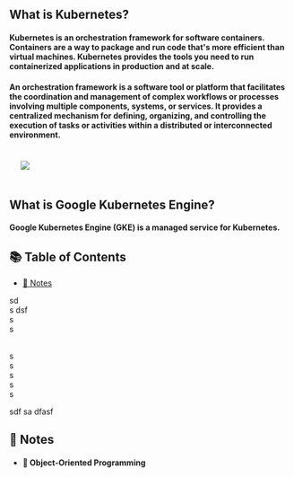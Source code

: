<h2>What is Kubernetes?</h2>
<h4>Kubernetes is an orchestration framework for software containers. Containers are a way to package and run code that's more efficient than virtual machines. Kubernetes provides the tools you need to run containerized applications in production and at scale.</h4>
<h4>An orchestration framework is a software tool or platform that facilitates the coordination and management of complex workflows or processes involving multiple components, systems, or services. It provides a centralized mechanism for defining, organizing, and controlling the execution of tasks or activities within a distributed or interconnected environment.</h4>


<img src="Overview.png" class="my-element">
<h2>What is Google Kubernetes Engine?</h2>
<h4>Google Kubernetes Engine (GKE) is a managed service for Kubernetes.</h4>

## 📚 Table of Contents
- [📜 Notes](#-notes)

sd
<br>s
dsf
<br>s
<br>s

<br>s
<br>s
<br>s
<br>s
<br>s

sdf
sa
dfasf


## 📜 Notes
- #### 📝 Object-Oriented Programming

<style>
  .my-element {
    margin: 20px;
  }
</style>
